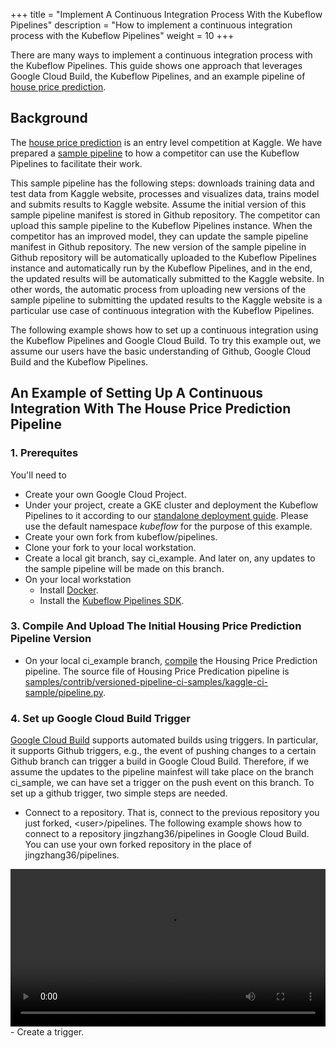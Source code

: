 +++
title = "Implement A Continuous Integration Process With the Kubeflow Pipelines"
description = "How to implement a continuous integration process with the Kubeflow Pipelines"
weight = 10
+++

There are many ways to implement a continuous integration process with the
Kubeflow Pipelines. This guide shows one approach that leverages Google Cloud
Build, the Kubeflow Pipelines, and an example pipeline of [house price prediction](https://github.com/kubeflow/pipelines/tree/master/samples/contrib/versioned-pipeline-ci-samples/kaggle-ci-sample).

## Background

The [house price prediction](https://www.kaggle.com/c/house-prices-advanced-regression-techniques/data)
is an entry level competition at Kaggle. We have prepared a [sample pipeline](https://github.com/kubeflow/pipelines/tree/master/samples/contrib/versioned-pipeline-ci-samples/kaggle-ci-sample#pipeline-overview)
to how a competitor can use the Kubeflow Pipelines to facilitate their work.

This sample pipeline has the following steps: downloads training data and test
data from Kaggle website, processes and visualizes data, trains model and
submits results to Kaggle website. Assume the initial version of this sample
pipeline manifest is stored in Github repository. The competitor can upload this
sample pipeline to the Kubeflow Pipelines instance. When the competitor has an
improved model, they can update the sample pipeline manifest in Github
repository. The new version of the sample pipeline in Github repository will be
automatically uploaded to the Kubeflow Pipelines instance and automatically run
by the Kubeflow Pipelines, and in the end, the updated results will be
automatically submitted to the Kaggle website. In other words, the automatic
process from uploading new versions of the sample pipeline to submitting the
updated results to the Kaggle website is a particular use case of continuous
integration with the Kubeflow Pipelines.

The following example shows how to set up a continuous integration using the
Kubeflow Pipelines and Google Cloud Build. To try this example out, we assume
our users have the basic understanding of Github, Google Cloud Build and the
Kubeflow Pipelines.

## An Example of Setting Up A Continuous Integration With The House Price Prediction Pipeline

### 1. Prerequites

You'll need to
- Create your own Google Cloud Project.
- Under your project, create a GKE cluster and deployment the Kubeflow Pipelines
to it according to our [standalone deployment guide](https://www.kubeflow.org/docs/pipelines/installation/standalone-deployment/).
Please use the default namespace *kubeflow* for the purpose of this example.
- Create your own fork from kubeflow/pipelines.
- Clone your fork to your local workstation.
- Create a local git branch, say ci_example. And later on, any updates to the
sample pipeline will be made on this branch.
- On your local workstation
    - Install [Docker](https://www.docker.com/get-started).
    - Install the [Kubeflow Pipelines SDK](https://www.kubeflow.org/docs/pipelines/sdk/install-sdk/).

### 3. Compile And Upload The Initial Housing Price Prediction Pipeline Version

- On your local ci_example branch, [compile](https://www.kubeflow.org/docs/pipelines/sdk/build-component/#compile-the-pipeline) the Housing Price Prediction pipeline. The source file of Housing Price Predication pipeline is [samples/contrib/versioned-pipeline-ci-samples/kaggle-ci-sample/pipeline.py](https://github.com/kubeflow/pipelines/blob/master/samples/contrib/versioned-pipeline-ci-samples/kaggle-ci-sample/pipeline.py).

### 4. Set up Google Cloud Build Trigger

[Google Cloud Build](https://cloud.google.com/cloud-build/docs) supports
automated builds using triggers. In particular, it supports Github triggers,
e.g., the event of pushing changes to a certain Github branch can trigger a
build in Google Cloud Build. Therefore, if we assume the updates to the pipeline
mainfest will take place on the branch ci_sample, we can have set a trigger on
the push event on this branch. To set up a github trigger, two simple steps are
needed.

- Connect to a repository. That is, connect to the previous repository you just
forked, \<user\>/pipelines. The following example shows how to connect to a
repository jingzhang36/pipelines in Google Cloud Build. You can use your own
forked repository in the place of jingzhang36/pipelines.
<video width="100%" max-width="100%" height="auto" max-height="100%" controls>
  <source src="/docs/videos/connect_repo.webm" type="video/webm">
</video>
- Create a trigger.
